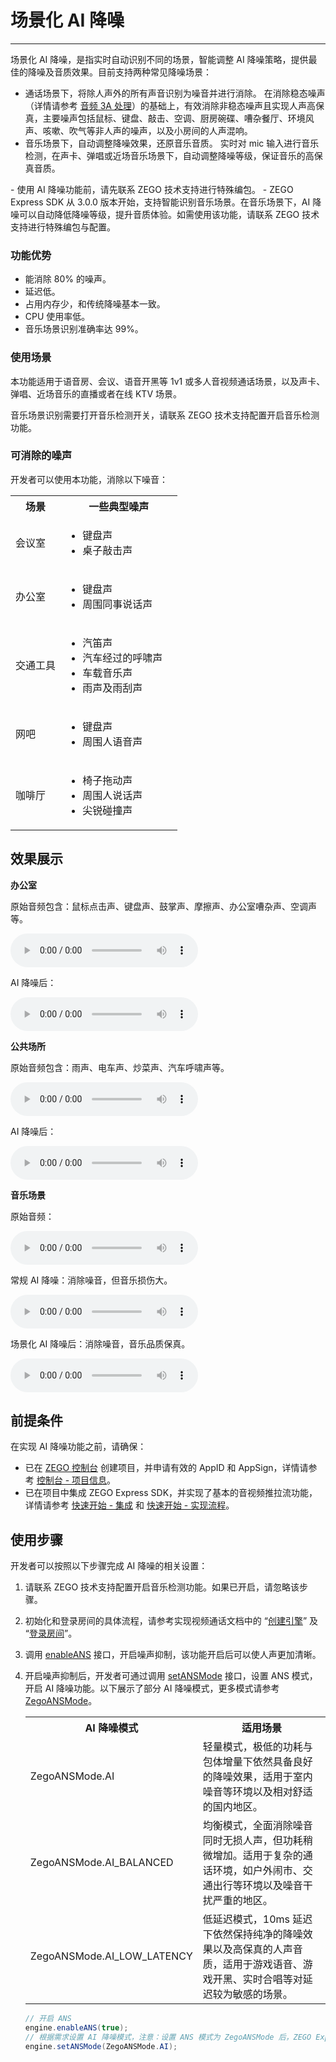 # 场景化 AI 降噪

- - -

场景化 AI 降噪，是指实时自动识别不同的场景，智能调整 AI 降噪策略，提供最佳的降噪及音质效果。目前支持两种常见降噪场景：
- 通话场景下，将除人声外的所有声音识别为噪音并进行消除。
在消除稳态噪声（详情请参考 [音频 3A 处理](https://doc-zh.zego.im/article/15252)）的基础上，有效消除非稳态噪声且实现人声高保真，主要噪声包括鼠标、键盘、敲击、空调、厨房碗碟、嘈杂餐厅、环境风声、咳嗽、吹气等非人声的噪声，以及小房间的人声混响。
- 音乐场景下，自动调整降噪效果，还原音乐音质。
实时对 mic 输入进行音乐检测，在声卡、弹唱或近场音乐场景下，自动调整降噪等级，保证音乐的高保真音质。

<Warning title="注意">
- 使用 AI 降噪功能前，请先联系 ZEGO 技术支持进行特殊编包。
- ZEGO Express SDK 从 3.0.0 版本开始，支持智能识别音乐场景。在音乐场景下，AI 降噪可以自动降低降噪等级，提升音质体验。如需使用该功能，请联系 ZEGO 技术支持进行特殊编包与配置。
</Warning>

### 功能优势

- 能消除 80% 的噪声。
- 延迟低。
- 占用内存少，和传统降噪基本一致。
- CPU 使用率低。
- 音乐场景识别准确率达 99%。


### 使用场景

本功能适用于语音房、会议、语音开黑等 1v1 或多人音视频通话场景，以及声卡、弹唱、近场音乐的直播或者在线 KTV 场景。

<Warning title="注意">
音乐场景识别需要打开音乐检测开关，请联系 ZEGO 技术支持配置开启音乐检测功能。
</Warning>


### 可消除的噪声

开发者可以使用本功能，消除以下噪音：

<table>
  <colgroup>
    <col width="30%"/>
    <col width="70%"/>
  </colgroup>
  <tbody><tr>
    <th>场景</th>
    <th>一些典型噪声</th>
  </tr>
  <tr>
    <td>会议室</td>
    <td><ul><li>键盘声</li><li>桌子敲击声</li></ul></td>
  </tr>
  <tr>
    <td>办公室</td>
    <td><ul><li>键盘声</li><li>周围同事说话声</li></ul></td>
  </tr>
  <tr>
    <td>交通工具</td>
    <td><ul>
<li>汽笛声</li>
<li>汽车经过的呼啸声</li>
<li>车载音乐声</li>
<li>雨声及雨刮声</li>
</ul></td>
  </tr>
  <tr>
    <td>网吧</td>
    <td><ul>
<li>键盘声</li>
<li>周围人语音声</li>
</ul></td>
  </tr>
  <tr>
    <td>咖啡厅</td>
    <td><ul>
<li>椅子拖动声</li>
<li>周围人说话声</li>
<li>尖锐碰撞声</li>
</ul></td>
  </tr>
</tbody></table>

## 效果展示

**办公室**

原始音频包含：鼠标点击声、键盘声、鼓掌声、摩擦声、办公室嘈杂声、空调声等。

<audio src="https://doc-media.zego.im/sdk-doc/doc/video/Express_Video_SDK/Audio/office_noise_original.mp3" controls>您的浏览器不支持 audio 标签。</audio>

AI 降噪后：

<audio src="https://doc-media.zego.im/sdk-doc/doc/video/Express_Video_SDK/Audio/office_noise_AIDenoise.mp3" controls>您的浏览器不支持 audio 标签。</audio>

**公共场所**

原始音频包含：雨声、电车声、炒菜声、汽车呼啸声等。

<audio src="https://doc-media.zego.im/sdk-doc/doc/video/Express_Video_SDK/Audio/public_noise_original.mp3" controls>您的浏览器不支持 audio 标签。</audio>

AI 降噪后：

<audio src="https://doc-media.zego.im/sdk-doc/doc/video/Express_Video_SDK/Audio/public_noise_AIDenoise.mp3" controls>您的浏览器不支持 audio 标签。</audio>


**音乐场景**

原始音频：

<audio src="https://doc-media.zego.im/sdk-doc/doc/video/Express_Video_SDK/Audio/Original_audio.mp3" controls>您的浏览器不支持 audio 标签。</audio>

常规 AI 降噪：消除噪音，但音乐损伤大。

<audio src="https://doc-media.zego.im/sdk-doc/doc/video/Express_Video_SDK/Audio/Conventional_AI_noise_reduction_effect.mp3" controls>您的浏览器不支持 audio 标签。</audio>

场景化 AI 降噪后：消除噪音，音乐品质保真。

<audio src="https://doc-media.zego.im/sdk-doc/doc/video/Express_Video_SDK/Audio/Scenario_based_AI_noise_reduction_effect.mp3" controls>您的浏览器不支持 audio 标签。</audio>
## 前提条件

在实现 AI 降噪功能之前，请确保：

- 已在 [ZEGO 控制台](https://console.zego.im) 创建项目，并申请有效的 AppID 和 AppSign，详情请参考 [控制台 - 项目信息](/console/project-info)。
- 已在项目中集成 ZEGO Express SDK，并实现了基本的音视频推拉流功能，详情请参考 [快速开始 - 集成](https://doc-zh.zego.im/article/3575) 和 [快速开始 - 实现流程](https://doc-zh.zego.im/article/7636)。


## 使用步骤

开发者可以按照以下步骤完成 AI 降噪的相关设置：

1. 请联系 ZEGO 技术支持配置开启音乐检测功能。如果已开启，请忽略该步骤。

2. 初始化和登录房间的具体流程，请参考实现视频通话文档中的 “[创建引擎](https://doc-zh.zego.im/article/7636#CreateEngine)” 及 “[登录房间](https://doc-zh.zego.im/article/7636#createroom)”。

3. 调用 [enableANS](https://doc-zh.zego.im/article/api?doc=Express_Audio_SDK_API~java_android~class~ZegoExpressEngine#enable-ans) 接口，开启噪声抑制，该功能开启后可以使人声更加清晰。

4. 开启噪声抑制后，开发者可通过调用 [setANSMode](https://doc-zh.zego.im/article/api?doc=Express_Audio_SDK_API~java_android~class~ZegoExpressEngine#set-ans-mode) 接口，设置 ANS 模式，开启 AI 降噪功能。以下展示了部分 AI 降噪模式，更多模式请参考 [ZegoANSMode](https://doc-zh.zego.im/article/api?doc=Express_Audio_SDK_API~java_android~enum~ZegoANSMode)。

    <table>

    <tbody><tr>
    <th>AI 降噪模式</th>
    <th>适用场景</th>
    </tr>
    <tr>
    <td>ZegoANSMode.AI</td>
    <td>轻量模式，极低的功耗与包体增量下依然具备良好的降噪效果，适用于室内噪音等环境以及相对舒适的国内地区。</td>
    </tr>
    <tr>
    <td>ZegoANSMode.AI_BALANCED</td>
    <td>均衡模式，全面消除噪音同时无损人声，但功耗稍微增加。适用于复杂的通话环境，如户外闹市、交通出行等环境以及噪音干扰严重的地区。</td>
    </tr>
    <tr>
    <td>ZegoANSMode.AI_LOW_LATENCY</td>
    <td>低延迟模式，10ms 延迟下依然保持纯净的降噪效果以及高保真的人声音质，适用于游戏语音、游戏开黑、实时合唱等对延迟较为敏感的场景。</td>
    </tr>
    </tbody></table>

    ```java
    // 开启 ANS
    engine.enableANS(true);
    // 根据需求设置 AI 降噪模式，注意：设置 ANS 模式为 ZegoANSMode 后，ZEGO Express SDK 会强制关闭瞬态噪声抑制 [enableTransientANS]
    engine.setANSMode(ZegoANSMode.AI);
    ```

<Content />